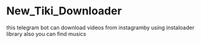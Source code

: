# New_Tiki_Downloader
this telegram bot can download videos from instagramby using instaloader library also you can find musics 
